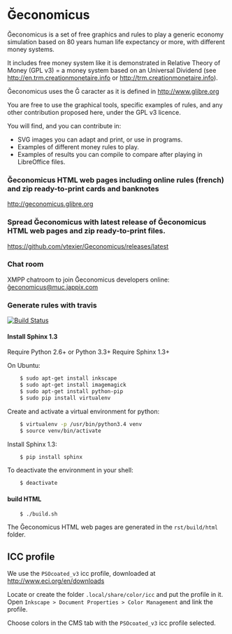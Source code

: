 # Ğeconomicus
Ğeconomicus is a set of free graphics and rules to play a generic economy simulation based on 80 years human life expectancy or more, with different money systems.

It includes free money system like it is demonstrated in Relative Theory of Money (GPL v3) = a money system based on an Universal Dividend (see http://en.trm.creationmonetaire.info or http://trm.creationmonetaire.info).

Ğeconomicus uses the Ğ caracter as it is defined in http://www.glibre.org

You are free to use the graphical tools, specific examples of rules, and any other contribution proposed here, under the GPL v3 licence.

You will find, and you can contribute in:

- SVG images you can adapt and print, or use in programs.
- Examples of different money rules to play.
- Examples of results you can compile to compare after playing in LibreOffice files.

### Ğeconomicus HTML web pages including online rules (french) and zip ready-to-print cards and banknotes

http://geconomicus.glibre.org

### Spread Ğeconomicus with latest release of Ğeconomicus HTML web pages and zip ready-to-print files.

https://github.com/vtexier/Geconomicus/releases/latest

### Chat room
XMPP chatroom to join Ğeconomicus developers online: <a href="xmpp:ğeconomicus@muc.jappix.com">ğeconomicus@muc.jappix.com</a>

### Generate rules with travis

[![Build Status](https://travis-ci.org/vtexier/Geconomicus.svg?branch=dev)](https://travis-ci.org/vtexier/Geconomicus)

#### Install Sphinx 1.3

Require Python 2.6+ or Python 3.3+
Require Sphinx 1.3+

On Ubuntu:

```bash
    $ sudo apt-get install inkscape
    $ sudo apt-get install imagemagick
    $ sudo apt-get install python-pip
    $ sudo pip install virtualenv
```
Create and activate a virtual environment for python:

```bash
    $ virtualenv -p /usr/bin/python3.4 venv
    $ source venv/bin/activate
```

Install Sphinx 1.3:

```bash
    $ pip install sphinx
```

To deactivate the environment in your shell:

```bash
    $ deactivate
```

#### build HTML

```bash
    $ ./build.sh
```

The Ğeconomicus HTML web pages are generated in the `rst/build/html` folder.

## ICC profile

We use the `PSOcoated_v3` icc profile, downloaded at http://www.eci.org/en/downloads

Locate or create the folder `.local/share/color/icc` and put the profile in it.
Open `Inkscape > Document Properties > Color Management` and link the profile.

Choose colors in the CMS tab with the `PSOcoated_v3` icc profile selected.
